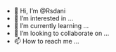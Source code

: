 - 👋 Hi, I’m @Rsdani
- 👀 I’m interested in ...
- 🌱 I’m currently learning ...
- 💞️ I’m looking to collaborate on ...
- 📫 How to reach me ...

<!---
Rsdani/Rsdani is a ✨ special ✨ repository because its `README.md` (this file) appears on your GitHub profile.
You can click the Preview link to take a look at your changes.
--->
